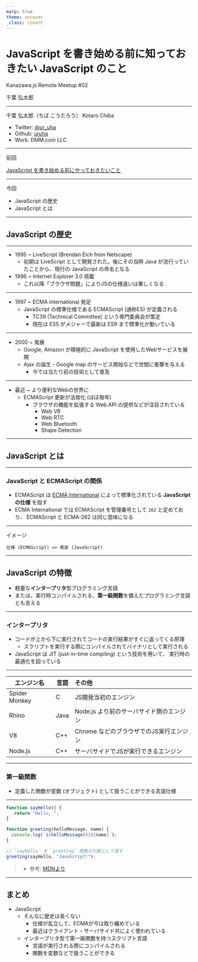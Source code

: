 ```yaml
---
marp: true
theme: uncover
_class: invert
---
```


# JavaScript を書き始める前に知っておきたい JavaScript のこと

Kanazawa.js
Remote Meetup #02

千葉 弘太郎

---

千葉 弘太郎（ちば こうたろう）
Kotaro Chiba

- Twitter: [@ur_uha](https://twitter.com/ur_uha)
- Github: [uruha](https://github.com/uruha)
- Work: DMM.com LLC

---

前回

[JavaScript を書き始める前にやっておきたいこと](https://speakerdeck.com/uruha/kanazawa-dot-js-meetup-number-1)

---

今回

- JavaScript の歴史
- JavaScript とは

---

## JavaScript の歴史

---

- 1995 ~ LiveScript (Brendan Eich from Netscape)
  - 初期は LiveScript として開発された。後にその当時 Java が流行っていたことから、現行の JavaScript の命名となる
- 1996 ~ Internet Explorer 3.0 搭載
  - これ以降「ブラウザ問題」によりJSの仕様違いは著しくなる

---

- 1997 ~ ECMA international 発足
  - JavaScript の標準仕様である ECMAScript (通称ES) が定義される
    - TC39 (Technical Committee) という専門委員会が策定
    - 現在は ES5 がメジャーで最新は ES9 まで標準化が動いている

---

- 2000 ~ 発展
  - Google, Amazon が積極的に JavaScript を使用したWebサービスを展開
  - Ajax の誕生・Google map のサービス開始などで世間に衝撃を与える
    - 今では当たり前の技術として普及

---

- 最近 ~ より便利なWebの世界に
  - ECMAScript 更新が活発化 (ほぼ毎年)
    - ブラウザの機能を拡張する Web API の提供などが注目されている
      - Web VR
      - Web RTC
      - Web Bluetooth
      - Shape Detection

---

## JavaScript とは

---

### JavaScript と ECMAScript の関係

- ECMAScript は [ECMA International](http://www.ecma-international.org/default.htm) によって標準化されている **JavaScript の仕様** を指す
- ECMA International では ECMAScript を管理番号として `262` と定めており、 ECMAScript と ECMA-262 は同じ意味になる

---

イメージ

```
仕様 (ECMAScript) => 実装 (JavaScript)
```

---

## JavaScript の特徴

- 軽量な**インタープリタ**型プログラミング言語
- または、実行時コンパイルされる、**第一級関数**を備えたプログラミング言語とも言える

---

### インタープリタ

- コードが上から下に実行されてコードの実行結果がすぐに返ってくる原理
  - スクリプトを実行する際にコンパイルされてバイナリとして実行される
- JavaScript は JIT (just-in-time compiling) という技術を用いて、 実行時の最適化を図っている

---

| エンジン名 | 言語 | その他 |
| --- | --- |:--- |
| Spider Monkey | C | JS開発当初のエンジン |
| Rhino | Java | Node.js より前のサーバサイド側のエンジン |
| V8 | C++ | Chrome などのブラウザでのJS実行エンジン |
| Node.js | C++ | サーバサイドでJSが実行できるエンジン |

---

### 第一級関数

- 定義した関数が変数 (オブジェクト) として扱うことができる言語仕様

---

```js
function sayHello() {
   return "Hello, ";
}

function greeting(helloMessage, name) {
  console.log(`${helloMessage()}${name}`);
}

// `sayHello` を `greeting` 関数の引数として渡す
greeting(sayHello, "JavaScript!");
```

> - 参考: [MDNより](https://developer.mozilla.org/ja/docs/Glossary/First-class_Function)

---

## まとめ

- JavaScript
  - そんなに歴史は長くない
    - 仕様が乱立して、ECMAが今は取り纏めている
    - 最近はクライアント・サーバサイド共によく使われている
  - インタープリタ型で第一級関数を持つスクリプト言語
    - 言語が実行される際にコンパイルされる
    - 関数を変数などで扱うことができる